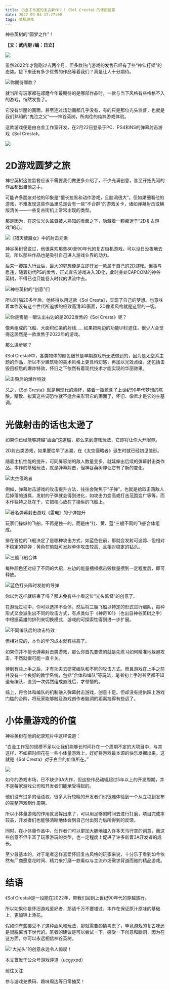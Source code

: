 ```yaml
---
title: 白金工作室的复古新作？！《Sol Cresta》的怀旧佳宴
date: 2022-03-04 17:27:00
tags: 单机游戏
---
```

<!-- more -->神谷英树的“圆梦之作”！

 **【文：武内厨 /编：日立】**

![](//i0.hdslb.com/bfs/article/61582970e84f13251ce32ab724a480e3bdc3ae7d.jpg)

虽然2022年才刚刚过去两个月，但多款热门游戏的发售已经有了些“神仙打架”的态势。接下来还有多少优秀的作品等着我们？真是让人十分期待。

![](//i0.hdslb.com/bfs/article/c495155bcb18b90257636cf0958d0a91a5eafb6e.jpg)你期待哪款？

就当所有玩家都在琢磨今年最期待的是哪部作品时，一款与当下风格有些格格不入的游戏，悄然发售了。

它没有华丽的画面，甚至连过场动画都几乎没有，有的只是那位光头监督，也就是我们熟知的“鬼泣之父”——神谷英树，所向往的纯粹游戏体验。

这款游戏便是由白金工作室开发，在2月22日登录于PC、PS4和NS的弹幕射击游戏《Sol Cresta》。

![](//i0.hdslb.com/bfs/article/76950776903a54f2f17e87d85c759f0c60d58572.jpg)

# 2D游戏圆梦之旅

神谷英树这位监督应该不需要我们做更多介绍了，不少充满创意，甚至开拓先河的作品都出自他之手。

可能许多朋友对他的印象是“擅长拉黑和动作游戏，且脑洞很大”。但如果细看他的游戏，不难发现这些作品里总是会有一些“不合群”的游戏关卡，诸如弹幕射击或横版清关——一些复古街机上常常出现的类型。

那是因为，在这位光头监督被人熟知的表面之下，隐藏着一颗痴迷于“2D复古游戏”的心。

![](//i0.hdslb.com/bfs/article/9c9463129f8eee28b4dfd52c1f112dd26b6f8525.gif)《猎天使魔女》中的射击元素

神谷英树曾说过，他很喜欢那些80至90年代的复古街机游戏，可以没日没夜地去玩，所以那些作品也是吸引自己进入游戏业界的动力。

后来一脚踏入行业后，最大的梦想便是立即开发一款属于自己的2D游戏。但事与愿违，随着初代PS的发售，正式宣告游戏进入3D化，此时身处CAPCOM的神谷英树，不得已也只能卷入时代的洪流中去。

![](//i0.hdslb.com/bfs/article/8760fc6763115103ee32f82fc6435c2ffeeb5fcb.jpg)神谷英树的“创意”们

所以时隔20多年后，他终得以用这款《Sol Cresta》，实现了自己的梦想。也意味着本作没有这个世代所追求的极致高清3D画面，2D像素风格就是这里的一切。

![](//i0.hdslb.com/bfs/article/2c08f08a2d65e6ece2e5f61eb228f6d29408c551.jpg)你是否能一眼认出右边的是2022发售的《Sol
Cresta》呢？

像素组成的飞船、大面积红条的射线……如果把两边的功能UI栏遮住，很少人会觉得这居然是一款发售于2022年的游戏。

那么进步呢？

《Sol
Cresta》中，各类物体的颜色细节是早期游戏所无法做到的，因为是太空系主题的作品，所以不少建筑物的美术风格上更具科幻感，再加以光效点缀。还包括击毁目标后的爆炸特效，怀旧之下依然有着现代技术才能实现的华丽效果。

![](//i0.hdslb.com/bfs/article/e59079cd78a1b88a5db6bf834a8bbd52a577b897.gif)击毁后的爆炸特效

总之，《Sol
Cresta》就是用现代的酒杯，装着一瓶蕴含了上世纪90年代梦想的陈酿。精致、拟真这些词恐怕就不适合来形容它的画面了，怀旧、像素才是它的主基调。

# 光做射击的话也太逊了

如果你已经能够跨越“画面”这道槛，那么来到游戏玩法，它即将让你大开眼界。

2D射击类游戏，如果要往早了追溯，在《太空侵略者》诞生时就已经初见雏形。

随着主机性能的提升，可同屏容纳的敌人数量变多，就延伸出后续的弹幕射击类作品。本作的基础玩法，就是弹幕射击，但神谷英树却让它有了新的变化。

![](//i0.hdslb.com/bfs/article/93ad350d05ef22428c218d3bd03489f2a4a6f167.gif)太空侵略者

例如，弹幕射击游戏的攻击提升方法，往往会聚焦于“子弹”，也就是拾取击落敌人后掉落的道具，发射的子弹就会得到进化，如攻击力变高或打击范围变广等等。而本作独特之处在于，它把核心放在了操纵的飞船上。

![](//i0.hdslb.com/bfs/article/758b2ec60f1ce70f241a04339f409bee4f0e76e2.gif)著名弹幕射击游戏《雷电》的子弹提升

玩家们操纵的飞船，不再是独一的，而是由“红、黄、蓝”三艘不同的飞船合体组成。

排在首位的飞船决定了是哪种攻击方式，如蓝色在前，那就会发射可追踪、但相对不稳定的导弹；黄色在前就可发射单体攻击较高、且相对稳定的钻头。

![](//i0.hdslb.com/bfs/article/fae7ebd3fada57ad0322931122b83b92b753dc97.gif)三艘飞船合体

每种颜色还对应了不同的大招，左边的能量槽根据击毁数量攒到一定程度后，即可释放。

![](//i0.hdslb.com/bfs/article/1dd3de5a2502d55a7bf4b2f3e1aa77c9b8f7b95e.gif)蓝色打头阵时发射的导弹

你以为这样就结束了吗？那未免有些小看这位“光头监督”的创意了。

在游玩过程中，你可以选择不合体，然后将三艘飞船以特定的形式进行编队，每种形式又会派生出不同的攻击方式，有点类似于《神奇101》（也出自神谷英树之手）中根据英雄的排列来切换模式，游戏的可探索性得到进一步扩展。

![](//i0.hdslb.com/bfs/article/dd091bd3cc233c52aabe98f561fa6c295fdc0621.gif)不同编队后的攻击特效

但相对应的，本作的学习成本就有些高了。

如果你并不擅长弹幕射击类游戏，那么你首先要做的就是先练习如何精准地躲避攻击，不然就很可能一直卡关。

待到有些上手之后，才有功夫去研究编队和不同的攻击方式。而且游戏在上手之前并没有一个良好的教学系统，包括“合体和编队”等玩法，笔者初上手时甚至都不知道有编队，直到一次偶然组成直线后，才顿悟的。

综上，将合体和编队的机制融入弹幕射击游戏，创意十足。但却没有提供踩上游戏门槛的台阶，将玩家能够触及游戏创作者脑洞的距离拉得有些远了。

# 小体量游戏的价值

神谷英树在他的纪录短片中这样说道：

“白金工作室的规模不足以让我们能够长时间扑在一个周期不定的大项目中，与其这样，不如把时间花在一些小体量游戏上，好好将游戏最本源的快乐发掘出来。这就是《Sol
Cresta》对于白金的价值所在。”

![](//i0.hdslb.com/bfs/article/aedcdf2ac3f4c4297a6b895c05cde0078053dda9.jpg)

如今的游戏市场，已不缺少3A大作，但这些作品动辄超过5年以上的开发周期，并不是每家游戏公司和开发者们能承受得起的。

他们没有过多的话语权，很多入行较晚的开发者们也很难体验到一个从立项到发布的完整游戏制作周期。

所以小体量游戏的作用就发挥出来了，可以用足够的时间去进行打磨，项目完成率较高，开发者们也能够清晰地体会到自己付出努力后所得到的反馈。

同时，在小体量作品中，创作者们可以更加大胆地加入许多天马行空的创意，而这些创意不但丰富了玩家游玩的类型，也一定程度上促进了许多新晋3A开发者的成长。

至少最基本的，对于笔者这样喜爱怀旧复古风格的玩家来说，十分乐于看到如今依然有厂商愿意花时间、精力来打磨一款看似与主流市场需求背道而驰的精品游戏。

# 结语

《Sol Cresta》是一段能在2022年，带我们回到上世纪90年代的穿越旅行。

所以如果你是怀旧游戏爱好者，那请千万不要错过，本作在保证原汁原味的基础上，更加锦上添花。

假如你有些接受不了这种画风和玩法，那就需要酌情考虑了，毕竟游戏的复古味还是很脱离当下世代的。笔者的建议是可以尝试一下，感受一下创意和脑洞，因为在这方面，你可以永远相信神谷英树。

![](//i0.hdslb.com/bfs/article/7b939228d0264d9a3c093b7c3072c9881c053797.jpg)“大光头”的创意永远令人惊叹！

  

本文首发于公众号游戏评道（ucgyxpd）

前往关注

参与游戏兑换码、趣味周边等日常抽奖！

  

